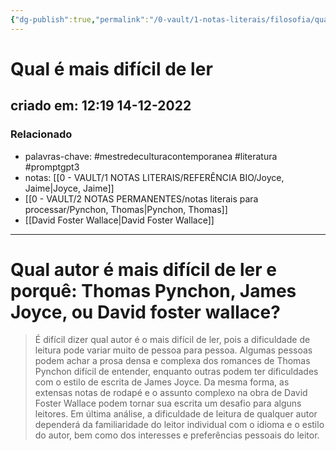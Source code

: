 ```yaml
---
{"dg-publish":true,"permalink":"/0-vault/1-notas-literais/filosofia/qual-e-mais-dificil-de-ler/","tags":["mestredeculturacontemporanea","literatura","promptgpt3"],"dgHomeLink":true,"dgShowLocalGraph":true,"dgShowFileTree":true,"noteIcon":""}
---
```


# Qual é mais difícil de ler
## criado em: 12:19 14-12-2022

### Relacionado
- palavras-chave: #mestredeculturacontemporanea #literatura #promptgpt3 
- notas: [[0 - VAULT/1 NOTAS LITERAIS/REFERÊNCIA BIO/Joyce, Jaime\|Joyce, Jaime]]
- [[0 - VAULT/2 NOTAS PERMANENTES/notas literais para processar/Pynchon, Thomas\|Pynchon, Thomas]]
- [[David Foster Wallace\|David Foster Wallace]]
---
# Qual autor é mais difícil de ler e porquê: Thomas Pynchon, James Joyce, ou David foster wallace?

>É difícil dizer qual autor é o mais difícil de ler, pois a dificuldade de leitura pode variar muito de pessoa para pessoa. Algumas pessoas podem achar a prosa densa e complexa dos romances de Thomas Pynchon difícil de entender, enquanto outras podem ter dificuldades com o estilo de escrita de James Joyce. Da mesma forma, as extensas notas de rodapé e o assunto complexo na obra de David Foster Wallace podem tornar sua escrita um desafio para alguns leitores. Em última análise, a dificuldade de leitura de qualquer autor dependerá da familiaridade do leitor individual com o idioma e o estilo do autor, bem como dos interesses e preferências pessoais do leitor.